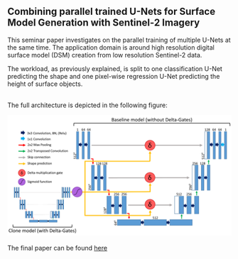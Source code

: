 ## Combining parallel trained U-Nets for Surface Model Generation with Sentinel-2 Imagery

This seminar paper investigates on the parallel training of multiple U-Nets at the 
same time. The application domain is around high resolution digital surface model (DSM) creation
from low resolution Sentinel-2 data. 

The workload, as previously explained, is split to one classification U-Net predicting the shape 
and one pixel-wise regression U-Net predicting the height of surface objects.

\
The full architecture is depicted in the following figure:

![Architecture](readme/split_unet.png)
\
\
The final paper can be found [here](https://github.com/KonstiDE/ScientificWriting/blob/master/paper/main.pdf)